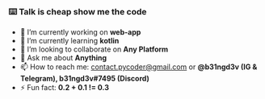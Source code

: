 ### ⌨️ Talk is cheap show me the code

- 🔭 I’m currently working on **web-app**
- 🌱 I’m currently learning **kotlin**
- 👯 I’m looking to collaborate on **Any Platform**
- 💬 Ask me about **Anything**
- 📫 How to reach me: contact.pycoder@gmail.com or **@b31ngd3v (IG & Telegram), b31ngd3v#7495 (Discord)**
- ⚡ Fun fact: **0.2 + 0.1 != 0.3**

